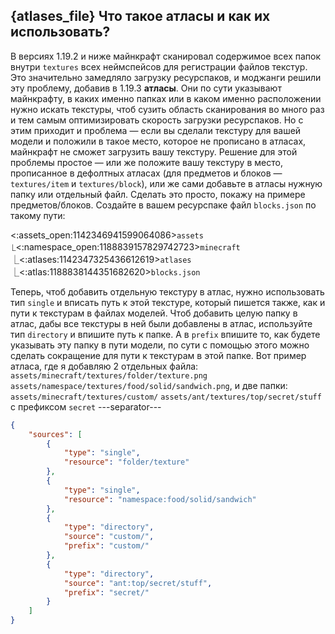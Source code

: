 ## {atlases_file} Что такое атласы и как их использовать?
В версиях 1.19.2 и ниже майнкрафт сканировал содержимое всех папок внутри `textures` всех неймспейсов для регистрации файлов текстур. Это значительно замедляло загрузку ресурспаков, и моджанги решили эту проблему, добавив в 1.19.3 **атласы**. Они по сути указывают майнкрафту, в каких именно папках или в каком именно расположении нужно искать текстуры, чтоб сузить область сканирования во много раз и тем самым оптимизировать скорость загрузки ресурспаков. Но с этим приходит и проблема — если вы сделали текстуру для вашей модели и положили в такое место, которое не прописано в атласах, майнкрафт не сможет загрузить вашу текстуру. Решение для этой проблемы простое — или же положите вашу текстуру в место, прописанное в дефолтных атласах (для предметов и блоков — `textures/item` и `textures/block`), или же сами добавьте в атласы нужную папку или отдельный файл. Сделать это просто, покажу на примере предметов/блоков. Создайте в вашем ресурспаке файл `blocks.json` по такому пути:

<:assets_open:1142346941599064086>`assets`
⎿<:namespace_open:1188839157829742723>`minecraft`
　⎿<:atlases:1142347325436612619>`atlases`
　　⎿<:atlas:1188838144351682620>`blocks.json`

Теперь, чтоб добавить отдельную текстуру в атлас, нужно использовать тип `single` и вписать путь к этой текстуре, который пишется также, как и пути к текстурам в файлах моделей. Чтоб добавить целую папку в атлас, дабы все текстуры в ней были добавлены в атлас, используйте тип `directory` и впишите путь к папке. А в `prefix` впишите то, как будете указывать эту папку в пути модели, по сути с помощью этого можно сделать сокращение для пути к текстурам в этой папке.
Вот пример атласа, где я добавляю 2 отдельных файла:
`assets/minecraft/textures/folder/texture.png`
`assets/namespace/textures/food/solid/sandwich.png`,
и две папки:
`assets/minecraft/textures/custom/`
`assets/ant/textures/top/secret/stuff` с префиксом `secret`
---separator---
```json
{
    "sources": [
		{
            "type": "single",
            "resource": "folder/texture"
        },
		{
            "type": "single",
            "resource": "namespace:food/solid/sandwich"
        },
        {
            "type": "directory",
            "source": "custom/",
            "prefix": "custom/"
        },
		{
            "type": "directory",
            "source": "ant:top/secret/stuff",
            "prefix": "secret/"
        }
	]
}
```